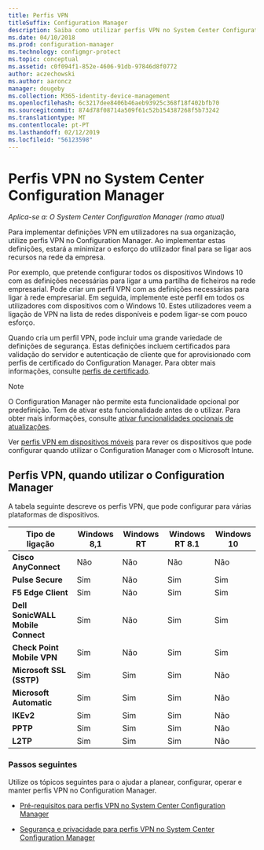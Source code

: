 ```yaml
---
title: Perfis VPN
titleSuffix: Configuration Manager
description: Saiba como utilizar perfis VPN no System Center Configuration Manager para implementar definições VPN em utilizadores na sua organização.
ms.date: 04/10/2018
ms.prod: configuration-manager
ms.technology: configmgr-protect
ms.topic: conceptual
ms.assetid: c0f094f1-852e-4606-91db-97846d8f0772
author: aczechowski
ms.author: aaroncz
manager: dougeby
ms.collection: M365-identity-device-management
ms.openlocfilehash: 6c3217dee8406b46aeb93925c368f18f402bfb70
ms.sourcegitcommit: 874d78f08714a509f61c52b154387268f5b73242
ms.translationtype: MT
ms.contentlocale: pt-PT
ms.lasthandoff: 02/12/2019
ms.locfileid: "56123598"
---
```

# <a name="vpn-profiles-in-system-center-configuration-manager"></a>Perfis VPN no System Center Configuration Manager

*Aplica-se a: O System Center Configuration Manager (ramo atual)*

<!--1283610--> Para implementar definições VPN em utilizadores na sua organização, utilize perfis VPN no Configuration Manager. Ao implementar estas definições, estará a minimizar o esforço do utilizador final para se ligar aos recursos na rede da empresa.  

 Por exemplo, que pretende configurar todos os dispositivos Windows 10 com as definições necessárias para ligar a uma partilha de ficheiros na rede empresarial. Pode criar um perfil VPN com as definições necessárias para ligar à rede empresarial. Em seguida, implemente este perfil em todos os utilizadores com dispositivos com o Windows 10. Estes utilizadores veem a ligação de VPN na lista de redes disponíveis e podem ligar-se com pouco esforço.  

 Quando cria um perfil VPN, pode incluir uma grande variedade de definições de segurança. Estas definições incluem certificados para validação do servidor e autenticação de cliente que for aprovisionado com perfis de certificado do Configuration Manager. Para obter mais informações, consulte [perfis de certificado](introduction-to-certificate-profiles.md).  

> [!Note]  
> O Configuration Manager não permite esta funcionalidade opcional por predefinição. Tem de ativar esta funcionalidade antes de o utilizar. Para obter mais informações, consulte [ativar funcionalidades opcionais de atualizações](/sccm/core/servers/manage/install-in-console-updates#bkmk_options).<!--505213-->  


 Ver [perfis VPN em dispositivos móveis](/sccm/mdm/deploy-use/create-vpn-profiles) para rever os dispositivos que pode configurar quando utilizar o Configuration Manager com o Microsoft Intune.  

## <a name="vpn-profiles-when-using-configuration-manager"></a>Perfis VPN, quando utilizar o Configuration Manager  
 A tabela seguinte descreve os perfis VPN, que pode configurar para várias plataformas de dispositivos.  

|Tipo de ligação|Windows 8,1|Windows RT|Windows RT 8.1|Windows 10|  
|---------------------|-----------------|----------------|--------------------|----------------|  
|**Cisco AnyConnect**|Não|Não|Não|Não|  
|**Pulse Secure**|Sim|Não|Sim|Sim|  
|**F5 Edge Client**|Sim|Não|Sim|Sim|  
|**Dell SonicWALL Mobile Connect**|Sim|Não|Sim|Sim|  
|**Check Point Mobile VPN**|Sim|Não|Sim|Sim|  
|**Microsoft SSL (SSTP)**|Sim|Sim|Sim|Não|  
|**Microsoft Automatic**|Sim|Sim|Sim|Não|  
|**IKEv2**|Sim|Sim|Sim|Não|  
|**PPTP**|Sim|Sim|Sim|Não|  
|**L2TP**|Sim|Sim|Sim|Não|  

### <a name="next-steps"></a>Passos seguintes  
 Utilize os tópicos seguintes para o ajudar a planear, configurar, operar e manter perfis VPN no Configuration Manager.  

-   [Pré-requisitos para perfis VPN no System Center Configuration Manager](../plan-design/prerequisites-for-wifi-vpn-profiles.md)  

-   [Segurança e privacidade para perfis VPN no System Center Configuration Manager](../plan-design/security-and-privacy-for-wifi-vpn-profiles.md)
